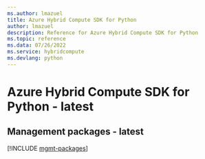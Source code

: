 ```yaml
---
ms.author: lmazuel
title: Azure Hybrid Compute SDK for Python
author: lmazuel
description: Reference for Azure Hybrid Compute SDK for Python
ms.topic: reference
ms.data: 07/26/2022
ms.service: hybridcompute
ms.devlang: python
---
```

# Azure Hybrid Compute SDK for Python - latest

## Management packages - latest
[!INCLUDE [mgmt-packages](hybrid-compute-mgmt-index.md)]